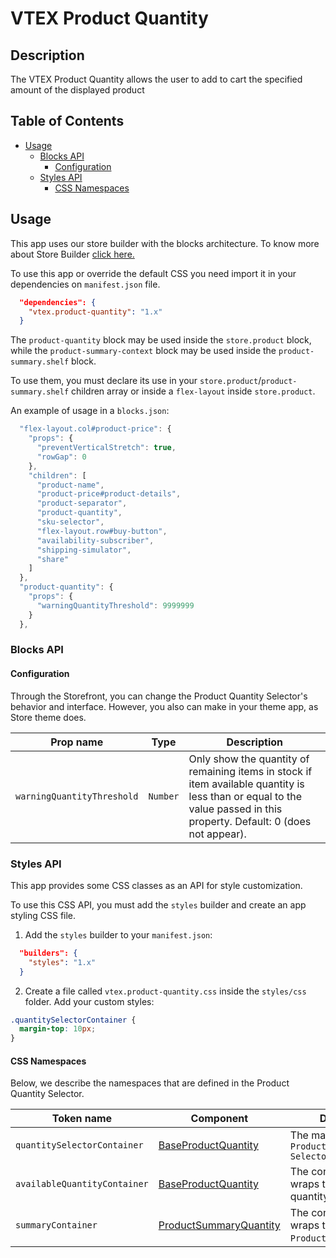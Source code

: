 # VTEX Product Quantity

## Description

The VTEX Product Quantity allows the user to add to cart the specified amount of the displayed product

## Table of Contents

- [Usage](#usage)
  - [Blocks API](#blocks-api)
    - [Configuration](#configuration)
  - [Styles API](#styles-api)
    - [CSS Namespaces](#css-namespaces)

## Usage

This app uses our store builder with the blocks architecture. To know more about Store Builder [click here.](https://help.vtex.com/en/tutorial/understanding-storebuilder-and-stylesbuilder#structuring-and-configuring-our-store-with-object-object)

To use this app or override the default CSS you need import it in your dependencies on `manifest.json` file.

```json
  "dependencies": {
    "vtex.product-quantity": "1.x"
  }
```

The `product-quantity` block may be used inside the `store.product` block, while the `product-summary-context` block may be used inside the `product-summary.shelf` block.

To use them, you must declare its use in your `store.product`/`product-summary.shelf` children array or inside a `flex-layout` inside `store.product`.

An example of usage in a `blocks.json`:

```js
  "flex-layout.col#product-price": {
    "props": {
      "preventVerticalStretch": true,
      "rowGap": 0
    },
    "children": [
      "product-name",
      "product-price#product-details",
      "product-separator",
      "product-quantity",
      "sku-selector",
      "flex-layout.row#buy-button",
      "availability-subscriber",
      "shipping-simulator",
      "share"
    ]
  },
  "product-quantity": {
    "props": {
      "warningQuantityThreshold": 9999999
    }
  },
```

### Blocks API

#### Configuration

Through the Storefront, you can change the Product Quantity Selector's behavior and interface. However, you also can make in your theme app, as Store theme does.

| Prop name                  | Type     | Description                                                                                                                                                             |
| -------------------------- | -------- | ----------------------------------------------------------------------------------------------------------------------------------------------------------------------- |
| `warningQuantityThreshold` | `Number` | Only show the quantity of remaining items in stock if item available quantity is less than or equal to the value passed in this property. Default: 0 (does not appear). |

### Styles API

This app provides some CSS classes as an API for style customization.

To use this CSS API, you must add the `styles` builder and create an app styling CSS file.

1. Add the `styles` builder to your `manifest.json`:

```json
  "builders": {
    "styles": "1.x"
  }
```

2. Create a file called `vtex.product-quantity.css` inside the `styles/css` folder. Add your custom styles:

```css
.quantitySelectorContainer {
  margin-top: 10px;
}
```

#### CSS Namespaces

Below, we describe the namespaces that are defined in the Product Quantity Selector.

| Token name                   | Component                                                                                                    | Description                                           |
| ---------------------------- | ------------------------------------------------------------------------------------------------------------ | ----------------------------------------------------- |
| `quantitySelectorContainer`  | [BaseProductQuantity](https://github.com/vtex-apps/product-quantity/tree/master/react/components/BaseProductQuantity.tsx) | The main container of `Product Quantity Selector`     |
| `availableQuantityContainer` | [BaseProductQuantity](https://github.com/vtex-apps/product-quantity/tree/master/react/components/BaseProductQuantity.tsx) | The container that wraps the available quantity view. |
| `summaryContainer` | [ProductSummaryQuantity](https://github.com/vtex-apps/product-quantity/tree/master/react/ProductSummaryQuantity.tsx) | The container that wraps the `ProductSummaryQuantity`. |
